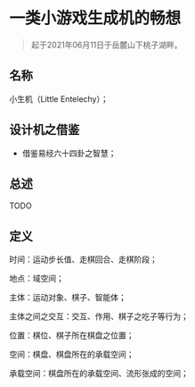 


# 一类小游戏生成机的畅想


> 起于2021年06月11日于岳麓山下桃子湖畔。

## 名称

小生机（Little Entelechy）；



## 设计机之借鉴



- 借鉴易经六十四卦之智慧；




## 总述

TODO



## 定义



时间：运动步长值、走棋回合、走棋阶段；

地点：域空间；

主体：运动对象、棋子、智能体；

主体之间之交互：交互、作用、棋子之吃子等行为；

位置：棋位、棋子所在棋盘之位置；

空间：棋盘、棋盘所在的承载空间；

承载空间：棋盘所在的承载空间、流形张成的空间；




















